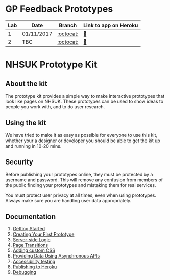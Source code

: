 # GP Feedback Prototypes

| Lab | Date       | Branch | Link to app on Heroku                                               |
|-----|------------|--------|:-------------------------------------------------------|
| 1   | 01/11/2017 |[:octocat:](https://github.com/nhsuk/gp-feedback-prototype/tree/lab/1)   | [:link:](https://gp-feedback-prototype-lab1.herokuapp.com/start) |
| 2   | TBC        |[:octocat:](https://github.com/nhsuk/gp-feedback-prototype/tree/lab/2)   | [:link:](https://gp-feedback-prototype-lab2.herokuapp.com/start) |


# NHSUK Prototype Kit

## About the kit
The prototype kit provides a simple way to make interactive prototypes that look like pages on NHSUK. These prototypes can be used to show ideas to people you work with, and to do user research.

## Using the kit
We have tried to make it as easy as possible for everyone to use this kit, whether your a designer or developer you should be able to get the kit up and running in 10-20 mins.

## Security
Before publishing your prototypes online, they must be protected by a username and password. This will remove any confusion from members of the public finding your prototypes and mistaking them for real services.

You must protect user privacy at all times, even when using prototypes. Always make sure you are handling user data appropriately.

## Documentation
1. [Getting Started](/docs/guides/getting-started.md)
2. [Creating Your First Prototype](/docs/guides/your-first-prototype.md)
3. [Server-side Logic](/docs/guides/server-side-logic.md)
4. [Page Transitions](/docs/guides/page-transitions.md)
5. [Adding custom CSS](/docs/guides/adding-custom-css.md)
6. [Providing Data Using Asynchronous APIs](/docs/guides/asynchronous-apis.md)
7. [Accessibility testing](/docs/guides/accessibility-testing.md)
8. [Publishing to Heroku](/docs/guides/publishing-to-heroku.md)
9. [Debugging](/docs/guides/debugging.md)
